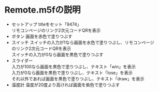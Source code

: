 # Remote.m5fの説明
- セットアップ
titleをセット「9474」  
リモコンページのリンク2次元コードQRを表示  
- ボタン
画面を赤色で塗りつぶす  
- スイッチ
スイッチの入力が1なら画面を水色で塗りつぶし、リモコンページのリンク2次元コードQRを表示  
スイッチの入力が0なら画面を黒色で塗りつぶす  
- スライダー  
入力が100なら画面を黒色で塗りつぶし、テキスト「win」を表示  
入力が0なら画面を黒色で塗りつぶし、テキスト「lose」を表示  
それ以外であれば画面を黒色で塗りつぶし、テキスト「draw」を表示  
- 温度計
温度が20度より高ければ画面を紫色で塗りつぶす  